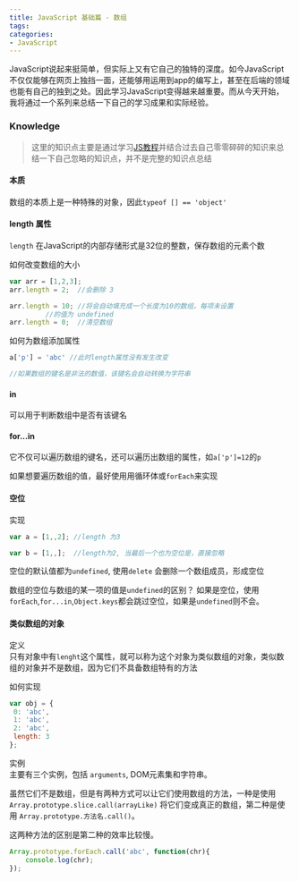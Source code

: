 ```yaml
---
title: JavaScript 基础篇 - 数组
tags:
categories:
- JavaScript
---
```

JavaScript说起来挺简单，但实际上又有它自己的独特的深度。如今JavaScript不仅仅能够在网页上独挡一面，还能够用运用到app的编写上，甚至在后端的领域也能有自己的独到之处。因此学习JavaScript变得越来越重要。而从今天开始，我将通过一个系列来总结一下自己的学习成果和实际经验。

### Knowledge  
> 这里的知识点主要是通过学习[JS教程](https://wangdoc.com/javascript)并结合过去自己零零碎碎的知识来总结一下自己忽略的知识点，并不是完整的知识点总结  

<!-- more -->


#### 本质
数组的本质上是一种特殊的对象，因此`typeof [] == 'object'`

#### length 属性
`length` 在JavaScript的内部存储形式是32位的整数，保存数组的元素个数  
  
如何改变数组的大小
```js
var arr = [1,2,3];
arr.length = 2;  //会删除 3

arr.length = 10; //将会自动填充成一个长度为10的数组，每项未设置
		 //的值为 undefined
arr.length = 0;  //清空数组 
```
  
如何为数组添加属性
```js
a['p'] = 'abc' //此时length属性没有发生改变

//如果数组的键名是非法的数值，该键名会自动转换为字符串
```

#### in
可以用于判断数组中是否有该键名

#### for...in
它不仅可以遍历数组的键名，还可以遍历出数组的属性，如`a['p']=12`的`p`  
   
如果想要遍历数组的值，最好使用用循环体或`forEach`来实现

#### 空位
实现  
```js
var a = [1,,2]; //length 为3

var b = [1,,];  //length为2, 当最后一个也为空位是，直接忽略
```
  
空位的默认值都为`undefined`, 使用`delete` 会删除一个数组成员，形成空位
  
数组的空位与数组的某一项的值是`undefined`的区别？
如果是空位，使用`forEach`,`for...in`,`Object.keys`都会跳过空位，如果是`undefined`则不会。

#### 类似数组的对象
定义  
只有对象中有`lenght`这个属性，就可以称为这个对象为类似数组的对象，类似数组的对象并不是数组，因为它们不具备数组特有的方法

如何实现  
```js
var obj = {
 0: 'abc',
 1: 'abc',
 2: 'abc',
 length: 3
};
```

实例  
主要有三个实例，包括 `arguments`, DOM元素集和字符串。  

虽然它们不是数组，但是有两种方式可以让它们使用数组的方法，一种是使用 `Array.prototype.slice.call(arrayLike)` 将它们变成真正的数组，第二种是使用 `Array.prototype.方法名.call()`。  

这两种方法的区别是第二种的效率比较慢。
```js
Array.prototype.forEach.call('abc', function(chr){
	console.log(chr);
});
```


